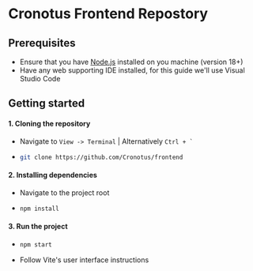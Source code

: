 # Cronotus Frontend Repostory

## Prerequisites

- Ensure that you have [Node.js](https://nodejs.org/en) installed on you machine (version 18+)
- Have any web supporting IDE installed, for this guide we'll use Visual Studio Code

## Getting started

#### 1. Cloning the repository

- Navigate to `View -> Terminal` | Alternatively `` Ctrl + `  ``
- ```bash
  git clone https://github.com/Cronotus/frontend
  ```

#### 2. Installing dependencies

- Navigate to the project root
- ```bash
  npm install
  ```

#### 3. Run the project

- ```bash
  npm start
  ```
- Follow Vite's user interface instructions
